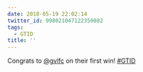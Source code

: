 ```yaml
---
date: 2018-05-19 22:02:14
twitter_id: 998021047122350082
tags:
  - GTID
title: ''
---
```


<!-- Tweet at https://twitter.com/statuses/998020892578992128 is either deleted or protected. -->

Congrats to [@gvlfc](https://twitter.com/gvlfc) on their first win! [#GTID](https://twitter.com/hashtag/GTID)
